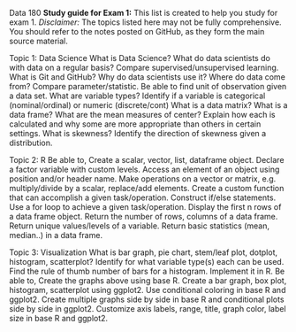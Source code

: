 Data 180 **Study guide for Exam 1:**
This list is created to help you study for exam 1. 
*Disclaimer:* The topics listed here may not be fully comprehensive. You should refer to
the notes posted on GitHub, as they form the main source material.

Topic 1: Data Science
What is Data Science?
What do data scientists do with data on a regular basis? 
Compare supervised/unsupervised learning.
What is Git and GitHub? Why do data scientists use it?
Where do data come from?
Compare parameter/statistic.
Be able to find unit of observation given a data set.
What are variable types?
Identify if a variable is categorical (nominal/ordinal) or numeric (discrete/cont)
What is a data matrix? What is a data frame?
What are the mean measures of center? Explain how each is calculated and why
some are more appropriate than others in certain settings.
What is skewness? Identify the direction of skewness given a distribution.

Topic 2: R
Be able to,
Create a scalar, vector, list, dataframe object.
Declare a factor variable with custom levels.
Access an element of an object using position and/or header name.
Make operations on a vector or matrix, e.g. multiply/divide by a scalar, replace/add elements.
Create a custom function that can accomplish a given task/operation.
Construct if/else statements.
Use a for loop to achieve a given task/operation.
Display the first n rows of a data frame object.
Return the number of rows, columns of a data frame.
Return unique values/levels of a variable.
Return basic statistics (mean, median..) in a data frame.

Topic 3: Visualization
What is bar graph, pie chart, stem/leaf plot, dotplot, histogram, scatterplot? Identify 
for what variable type(s) each can be used.
Find the rule of thumb number of bars for a histogram. Implement it in R.
Be able to,
Create the graphs above using base R.
Create a bar graph, box plot, histogram, scatterplot using ggplot2.
Use conditional coloring in base R and ggplot2.
Create multiple graphs side by side in base R and conditional plots side by side in ggplot2.
Customize axis labels, range, title, graph color, label size in base R and ggplot2.
